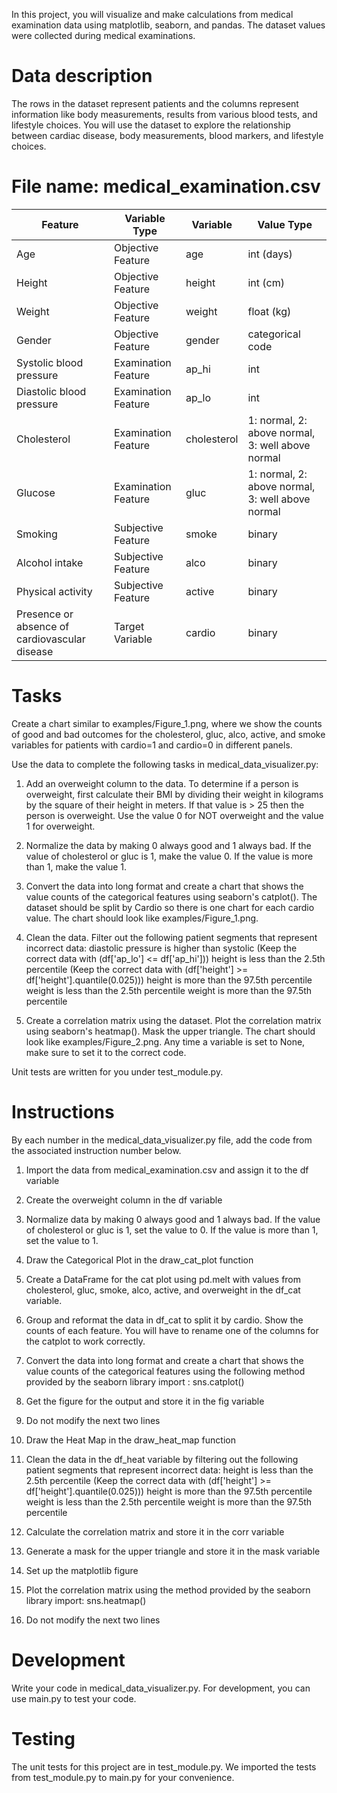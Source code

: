 In this project, you will visualize and make calculations from medical examination data using matplotlib, seaborn, and pandas. The dataset values were collected during medical examinations.

# Data description

The rows in the dataset represent patients and the columns represent information like body measurements, results from various blood tests, and lifestyle choices. You will use the dataset to explore the relationship between cardiac disease, body measurements, blood markers, and lifestyle choices.

# File name: medical_examination.csv

| Feature | Variable Type | Variable | Value Type |
| --- | --- | --- | --- |
| Age | Objective Feature | age | int (days) |
| Height | Objective Feature | height | int (cm) |
| Weight | Objective Feature | weight | float (kg) |
| Gender | Objective Feature | gender | categorical code |
| Systolic blood pressure | Examination Feature | ap_hi | int |
| Diastolic blood pressure | Examination Feature | ap_lo | int |
| Cholesterol | Examination Feature | cholesterol | 1: normal, 2: above normal, 3: well above normal |
| Glucose | Examination Feature | gluc | 1: normal, 2: above normal, 3: well above normal |
| Smoking | Subjective Feature | smoke | binary |
| Alcohol intake | Subjective Feature | alco | binary |
| Physical activity | Subjective Feature | active | binary |
| Presence or absence of cardiovascular disease | Target Variable | cardio | binary |


# Tasks

Create a chart similar to examples/Figure_1.png, where we show the counts of good and bad outcomes for the cholesterol, gluc, alco, active, and smoke variables for patients with cardio=1 and cardio=0 in different panels.

Use the data to complete the following tasks in medical_data_visualizer.py:

1. Add an overweight column to the data. To determine if a person is overweight, first calculate their BMI by dividing their weight in kilograms by the square of their height in meters. If that value is > 25 then the person is overweight. Use the value 0 for NOT overweight and the value 1 for overweight.

2. Normalize the data by making 0 always good and 1 always bad. If the value of cholesterol or gluc is 1, make the value 0. If the value is more than 1, make the value 1.

3. Convert the data into long format and create a chart that shows the value counts of the categorical features using seaborn's catplot(). The dataset should be split by Cardio so there is one chart for each cardio value. The chart should look like examples/Figure_1.png.

4. Clean the data. Filter out the following patient segments that represent incorrect data:
diastolic pressure is higher than systolic (Keep the correct data with (df['ap_lo'] <= df['ap_hi']))
height is less than the 2.5th percentile (Keep the correct data with (df['height'] >= df['height'].quantile(0.025)))
height is more than the 97.5th percentile
weight is less than the 2.5th percentile
weight is more than the 97.5th percentile

5. Create a correlation matrix using the dataset. Plot the correlation matrix using seaborn's heatmap(). Mask the upper triangle. The chart should look like examples/Figure_2.png.
Any time a variable is set to None, make sure to set it to the correct code.

Unit tests are written for you under test_module.py.

# Instructions

By each number in the medical_data_visualizer.py file, add the code from the associated instruction number below.

1. Import the data from medical_examination.csv and assign it to the df variable

2. Create the overweight column in the df variable

3. Normalize data by making 0 always good and 1 always bad. If the value of cholesterol or gluc is 1, set the value to 0. If the value is more than 1, set the value to 1.

4. Draw the Categorical Plot in the draw_cat_plot function

5. Create a DataFrame for the cat plot using pd.melt with values from cholesterol, gluc, smoke, alco, active, and overweight in the df_cat variable.

6. Group and reformat the data in df_cat to split it by cardio. Show the counts of each feature. You will have to rename one of the columns for the catplot to work correctly.

7. Convert the data into long format and create a chart that shows the value counts of the categorical features using the following method provided by the seaborn library import : sns.catplot()

8. Get the figure for the output and store it in the fig variable

9. Do not modify the next two lines

10. Draw the Heat Map in the draw_heat_map function

11. Clean the data in the df_heat variable by filtering out the following patient segments that represent incorrect data:
height is less than the 2.5th percentile (Keep the correct data with (df['height'] >= df['height'].quantile(0.025)))
height is more than the 97.5th percentile
weight is less than the 2.5th percentile
weight is more than the 97.5th percentile

12. Calculate the correlation matrix and store it in the corr variable

13. Generate a mask for the upper triangle and store it in the mask variable

14. Set up the matplotlib figure

15. Plot the correlation matrix using the method provided by the seaborn library import: sns.heatmap()

16. Do not modify the next two lines

# Development

Write your code in medical_data_visualizer.py. For development, you can use main.py to test your code.

# Testing

The unit tests for this project are in test_module.py. We imported the tests from test_module.py to main.py for your convenience.
